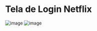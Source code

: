 # Tela de Login Netflix

![image](https://user-images.githubusercontent.com/74461314/224519401-93648518-7b6b-4cfc-9f46-9d074d61d278.png)
![image](https://user-images.githubusercontent.com/74461314/224519422-bfff2884-4270-476f-9d3d-a66569cab3ef.png)

